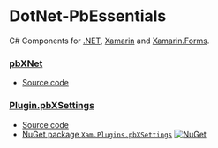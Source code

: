 # DotNet-PbEssentials
C# Components for [.NET](https://docs.microsoft.com/en-us/dotnet/index), [Xamarin](https://github.com/xamarin) and [Xamarin.Forms](https://github.com/xamarin/Xamarin.Forms).

### [pbXNet](xref:pbXNet)

- [Source code](https://github.com/boguslawski-piotr/pbX/tree/master/pbXNet)

### [Plugin.pbXSettings](xref:Plugin.pbXSettings)

- [Source code](https://github.com/boguslawski-piotr/pbX/tree/master/Plugin.pbXSettings)
- [NuGet package `Xam.Plugins.pbXSettings`](https://www.nuget.org/packages/Xam.Plugins.pbXSettings) [![NuGet](https://img.shields.io/nuget/v/Xam.Plugins.pbXSettings.svg?label=NuGet)](https://www.nuget.org/packages/Xam.Plugins.pbXSettings)